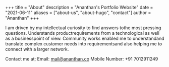 +++
title = "About"
description = "Ananthan's Portfolio Website"
date = "2021-06-11"
aliases = ["about-us", "about-hugo", "contact"]
author = "Ananthan"
+++

I am driven by my intellectual curiosity to find answers tothe most pressing questions. Understands productrequirements from a technological as well as a businesspoint of view. Community works enabled me to understandand translate complex customer needs into requirementsand also helping me to connect with a larger network.

Contact me at;
Email: mail@ananthan.co
Mobile Number: +91 7012911249
